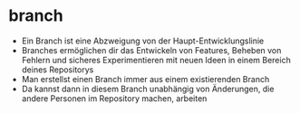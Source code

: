 # branch
- Ein Branch ist eine Abzweigung von der Haupt-Entwicklungslinie
- Branches ermöglichen dir das Entwickeln von Features, Beheben von Fehlern und sicheres Experimentieren mit neuen Ideen in einem Bereich deines Repositorys
- Man erstellst einen Branch immer aus einem existierenden Branch
- Da kannst dann in diesem Branch unabhängig von Änderungen, die andere Personen im Repository machen, arbeiten